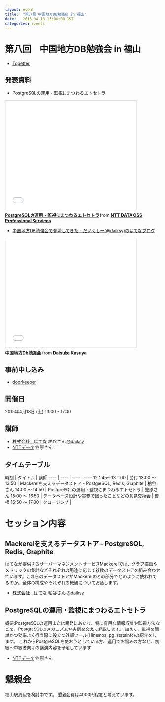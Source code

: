 ```yaml
---
layout: event
title:  "第八回 中国地方DB勉強会 in 福山"
date:   2015-04-18 13:00:00 JST
categories: events
---
```


# 第八回　中国地方DB勉強会 in 福山

* [Togetter](http://togetter.com/li/810028)

## 発表資料

* PostgreSQLの運用・監視にまつわるエトセトラ

<iframe src="//www.slideshare.net/slideshow/embed_code/key/FBnxb7iLVEPFli" width="425" height="355" frameborder="0" marginwidth="0" marginheight="0" scrolling="no" style="border:1px solid #CCC; border-width:1px; margin-bottom:5px; max-width: 100%;" allowfullscreen> </iframe> <div style="margin-bottom:5px"> <strong> <a href="//www.slideshare.net/hadoopxnttdata/postgresql-operations-monitoring-etc" title="PostgreSQLの運用・監視にまつわるエトセトラ" target="_blank">PostgreSQLの運用・監視にまつわるエトセトラ</a> </strong> from <strong><a href="//www.slideshare.net/hadoopxnttdata" target="_blank">NTT DATA OSS Professional Services</a></strong> </div>

* [中国地方DB勉強会で登壇してきた - だいくしー(@daiksy)のはてなブログ](http://daiksy.hatenablog.jp/entry/2015/04/19/193735)

<iframe src="//www.slideshare.net/slideshow/embed_code/key/K8RvajoQTuhQft" width="425" height="355" frameborder="0" marginwidth="0" marginheight="0" scrolling="no" style="border:1px solid #CCC; border-width:1px; margin-bottom:5px; max-width: 100%;" allowfullscreen> </iframe> <div style="margin-bottom:5px"> <strong> <a href="//www.slideshare.net/daiksy/db-47159821" title="中国地方Db勉強会" target="_blank">中国地方Db勉強会</a> </strong> from <strong><a href="//www.slideshare.net/daiksy" target="_blank">Daisuke Kasuya</a></strong> </div>

## 事前申し込み

* [doorkeeper](https://dbstudychugoku.doorkeeper.jp/events/22049)

## 開催日

2015年4月18日 (土) 13:00 - 17:00

## 講師

* [株式会社　はてな](http://hatenacorp.jp/) 粕谷さん [@daiksy](https://twitter.com/daiksy)
* [NTTデータ](http://www.nttdata.com/jp/ja/index.html) 笠原さん

## タイムテーブル

時刻 | タイトル | 講師
---- | ---- | ---- | ----
12：45〜13：00 | 受付
13:00 〜 13:50 | Mackerelを支えるデータストア - PostgreSQL, Redis, Graphite | 粕谷さん
14:00 〜 14:50 | PostgreSQLの運用・監視にまつわるエトセトラ | 笠原さん
15:00 〜 16:50 | データベース設計や実務で困ったことなどの意見交換会 | 曽根
16:50 〜 17:00 | クロージング |

# セッション内容

## Mackerelを支えるデータストア - PostgreSQL, Redis, Graphite

はてなが提供するサーバーマネジメントサービスMackerelでは、グラフ描画やメトリックの集計などそれぞれの用途に応じて複数のデータストアを組み合わせています。これらのデータストアがMackerelのどの部分でどのように使われてるのか。全体の構成やそれぞれの概観についてお話します。

* [株式会社　はてな](http://hatenacorp.jp/) 粕谷さん [@daiksy](https://twitter.com/daiksy)

## PostgreSQLの運用・監視にまつわるエトセトラ

概要:PostgreSQLの運用または開発にあたり、特に有用な情報収集や監視方法などを、PostgreSQLのメカニズムや実例を交えて解説します。
加えて、監視を簡単かつ効率よく行う際に役立つ外部ツール(Hinemos, pg_statsinfo)の紹介をします。
これからPostgreSQLを使おうとしている方、運用でお悩みの方など、初級～中級者向けの講演内容を予定しています

* [NTTデータ](http://www.nttdata.com/jp/ja/index.html) 笠原さん

# 懇親会

福山駅周辺を検討中です。
懇親会費は4000円程度と考えています。
